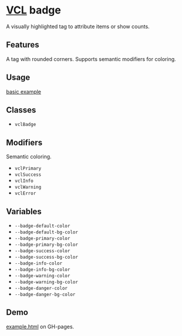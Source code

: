 # [VCL](https://github.com/vcl/doc) badge

A visually highlighted tag to attribute items or show counts.

## Features

A tag with rounded corners.
Supports semantic modifiers for coloring.

## Usage

[basic example](/demo/example.html)

## Classes

- `vclBadge`

## Modifiers

Semantic coloring.

- `vclPrimary`
- `vclSuccess`
- `vclInfo`
- `vclWarning`
- `vclError`

## Variables

- `--badge-default-color`
- `--badge-default-bg-color`
- `--badge-primary-color`
- `--badge-primary-bg-color`
- `--badge-success-color`
- `--badge-success-bg-color`
- `--badge-info-color`
- `--badge-info-bg-color`
- `--badge-warning-color`
- `--badge-warning-bg-color`
- `--badge-danger-color`
- `--badge-danger-bg-color`

## Demo

[example.html](/demo/example.html) on GH-pages.
